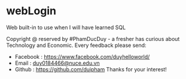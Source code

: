 # webLogin
Web built-in to use when I will have learned SQL

Copyright @ reserved by #PhamDucDuy - a fresher has curious about Technology and Economic.
Every feedback please send: 
* Facebook : https://www.facebook.com/duyhelloworld/
* Email    : duy0184466@nuce.edu.vn
* Github   : https://github.com/duipham
Thanks for your interest!
